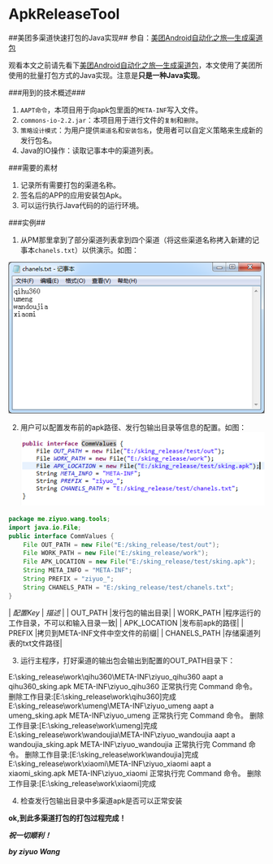 # ApkReleaseTool
##美团多渠道快速打包的Java实现##
参自：[美团Android自动化之旅—生成渠道包](http://tech.meituan.com/mt-apk-packaging.html)

观看本文之前请先看下[美团Android自动化之旅—生成渠道包](http://tech.meituan.com/mt-apk-packaging.html)，本文使用了美团所使用的批量打包方式的Java实现。注意是**只是一种Java实现**。

###用到的技术概述###
1. `AAPT命令`，本项目用于向apk包里面的`META-INF`写入文件。
2. `commons-io-2.2.jar`：本项目用于进行文件的`复制`和`删除`。
3. `策略设计模式`：为用户提供`渠道名`和`安装包名`，使用者可以自定义策略来生成新的发行包名。
4. Java的IO操作：读取记事本中的渠道列表。

###需要的素材
1. 记录所有需要打包的渠道名称。
2. 签名后的APP的应用安装包Apk。
3. 可以运行执行Java代码的的运行环境。

###实例##
1. 从PM那里拿到了部分渠道列表拿到四个渠道（将这些渠道名称拷入新建的记事本`chanels.txt`）以供演示。如图：

![](ApkReleaseTools/images/release_chanels.png)


2. 用户可以配置发布前的apk路径、发行包输出目录等信息的配置。如图：
![](ApkReleaseTools/images/constants_config.png)
```java
package me.ziyuo.wang.tools;
import java.io.File;
public interface CommValues {
	File OUT_PATH = new File("E:/sking_release/test/out");
	File WORK_PATH = new File("E:/sking_release/work");
	File APK_LOCATION = new File("E:/sking_release/test/sking.apk");
	String META_INFO = "META-INF";
	String PREFIX = "ziyuo_";
	String CHANELS_PATH = "E:/sking_release/test/chanels.txt";
}
```

|   *配置Key*      |  *描述*  |
|   OUT_PATH     |发行包的输出目录|
|   WORK_PATH    |程序运行的工作目录，不可以和输入目录一致|
|   APK_LOCATION |发布前apk的路径|
|   PREFIX       |拷贝到META-INF文件中空文件的前缀|
|   CHANELS_PATH |存储渠道列表的txt文件路径|

3. 运行主程序，打好渠道的输出包会输出到配置的OUT_PATH目录下：

E:\sking_release\work\qihu360\META-INF\ziyuo_qihu360
aapt a qihu360_sking.apk META-INF\ziyuo_qihu360
正常执行完  Command 命令。
删除工作目录:[E:\sking_release\work\qihu360]完成
E:\sking_release\work\umeng\META-INF\ziyuo_umeng
aapt a umeng_sking.apk META-INF\ziyuo_umeng
正常执行完  Command 命令。
删除工作目录:[E:\sking_release\work\umeng]完成
E:\sking_release\work\wandoujia\META-INF\ziyuo_wandoujia
aapt a wandoujia_sking.apk META-INF\ziyuo_wandoujia
正常执行完  Command 命令。
删除工作目录:[E:\sking_release\work\wandoujia]完成
E:\sking_release\work\xiaomi\META-INF\ziyuo_xiaomi
aapt a xiaomi_sking.apk META-INF\ziyuo_xiaomi
正常执行完  Command 命令。
删除工作目录:[E:\sking_release\work\xiaomi]完成

4. 检查发行包输出目录中多渠道apk是否可以正常安装

**ok,到此多渠道打包的打包过程完成！**

***祝一切顺利！***

***by ziyuo Wang***





